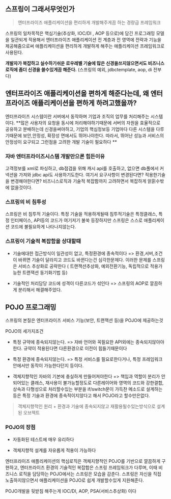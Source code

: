 ## 스프링이 그래서무엇인가

> 엔터프라이즈 애플리케이션을 편리하게 개발해주게끔 하는 경량급 프레임워크


스프링의 일차목적은 핵심기술(추상화, IOC/DI , AOP 등으로)에  담긴 프로그래밍 모델을 일관되게 적용해서 엔터프라이즈 애플리케이션 전 계층과 전 영역에 전략과 기능을 제공해줌으로써 애플리케이션을 편리하게 개발하게 해주는 애플리케이션 프레임워크로 사용된다. 

**개발자가 복잡하고 실수하기쉬운 로우레벨 기술에 많은 신경을쓰지않으면서도 비즈니스로직에 좀더 신경을 쓸수있게끔 해준다.**
(스프링의 예외, jdbctemplate, aop, di 전부다)

## 엔터프라이즈 애플리케이션을 편하게 해준다는데, 왜 엔터프라이즈 애플리케이션을 편하게 하려고했을까?

엔터프라이즈 시스템이란 서버에서 동작하며 기업과 조직의 업무를 처리해주는 시스템이다. 
**많은 사용자의 요청을 동시에 처리해야하기때문에 서버의 자원을 효율적으로 공유하고 분배하는데 신경을써야하고, 기업의 핵심정보등 기업마다 다른 시스템을 다루기때문에 보안,안정성, 확장성 면에서도 뛰어나야한다. 따라서, 뛰어난 성능과 서비스의 안정성이 요구되고 그런점을 고려한 개발 기술이 필요하다 **

### 자바 엔터프라이즈시스템 개발만으론 힘든이유 

고객정보를 xml로 파싱하고, db점검을 위해 캐시 api를 호출하고, 없으면 db풀에서 커넥션을 가져와 jdbc api도 사용하기도한다. 
여기서 요구사항이 변경된다면? 적용한기술을 변경해야한다면? 비즈니스로직과 기술적 복잡함까지 고려하면서 복잡하게 얽힑수밖에 없을것이다.


### 스프링의 비 침투성
스프링은 비 침투적 기술이다. 특정 기술을 적용하게될때 침투적기술은 특정클래스, 특정 인터페이스, API등의 코드가 여기저기 불쑥 등장하지만
스프링은 스스로 애플리케이션 코드에 불필요하게 나타나지않는다. 


### 스프링이 기술적 복잡함을 상대할때

- 기술에대한 접근방식이 일관성이 없고, 특정환경에 종속적이다
=> 환경,서버,조건이 바뀌면 기술이 달라지고 코드도 바뀐다는건 심각한문제다. 이러한 문제를 스프링은 서비스 추상화로 공략한다 ( 트랜잭션추상화, 예외전환기능, 독립적으로 적용가능한 트랜잭션 동기화기법 등) 

- 기술적인 처리담당 코드에 성격이 다른코드가 섞인다
=> 스프링의 AOP로 깔끔하게 분리해서 해결해주었다.



## POJO 프로그래밍

스프링의 본질은 엔터프라이즈 서비스 기능(보안, 트랜잭션 등)을 POJO에 제공하는것 

POJO의 세가지조건

- 특정 규약에 종속되지않는다.
=> 자바 언어와 꼭필요한 API외에는 종속되지않아야한다. 규약이 적용된다면 다른환경으로 이전이 힘들기때문이다
- 특정 환경에 종속되지않는다.
=> 특정 서비스를 필요로한다거나, 특정 프레임워크안에서만 동작이 가능한다던지 등이다. 

- 객체지향적인 자바의 기본에 충실하게 만들어져야한다
=> 책임과 역할이 분리가 안되어있는 클래스, 재사용이 불가능할정도로 다른레이어와 영역의 코드와 강한결합, 상속과 다형성으로 처리할수있는 부분을  if/switch문이 가득찬 메소드로 설계하는 등은 특정 기술과 환경에 종속적이지않다고 해서 POJO라고 할수만은없다.

> 객체지향적인 원리 + 환경과 기술에 종속되지않고 재활용될수있는방식으로 설계된 오브젝트 


### POJO의 장점

- 자동화된 테스트에 매우 유리하다 

- 객체지향적 설계를 자유롭게 적용이 가능하다 

엔터프라이즈 애플리케이션의 핵심로직은 객체지향적인 POJO를 기반으로 깔끔하게 구현하고, 
엔터프라이즈 환경의 기술적인 복잡합은 스프링 프레임워크가 다루며, 이때 비즈니스 로직을 담당하는 POJO에서는 스프링은 모습을 감춘다. 스프링은 자신을 직접 노출하지않으면서 애플리케이션을 POJO로 쉽게 개발할수있게 지원해준다.

POJO개발을 뒷받침 해주는게 IOC/DI, AOP, PSA(서비스추상화) 이다
